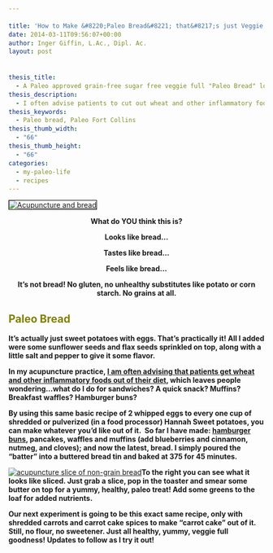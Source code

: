 ```yaml
---

title: 'How to Make &#8220;Paleo Bread&#8221; that&#8217;s just Veggie &#038; Protein, Without Unhealthy Gluten-Free Substitutes'
date: 2014-03-11T09:56:07+00:00
author: Inger Giffin, L.Ac., Dipl. Ac.
layout: post


thesis_title:
  - A Paleo approved grain-free sugar free veggie full "Paleo Bread" loaf!
thesis_description:
  - I often advise patients to cut out wheat and other inflammatory foods, making people wonder, what about bread!? This paleo bread recipe is just the answer!
thesis_keywords:
  - Paleo bread, Paleo Fort Collins
thesis_thumb_width:
  - "66"
thesis_thumb_height:
  - "66"
categories:
  - my-paleo-life
  - recipes
---
```

[<img class=" wp-image-1990 alignleft" style="border: 0.5px solid black;" src="/assets/images/wp-content/uploads/2014/03/IMG_3925-150x112.jpg" alt="Acupuncture and bread" width="303" height="226" srcset="/assets/images/wp-content/uploads/2014/03/IMG_3925-150x112.jpg 150w, /assets/images/wp-content/uploads/2014/03/IMG_3925-300x225.jpg 300w, /assets/images/wp-content/uploads/2014/03/IMG_3925-1024x768.jpg 1024w" sizes="(max-width: 303px) 100vw, 303px" />](/assets/images/wp-content/uploads/2014/03/IMG_3925.jpg)

<p style="text-align: center;">
  <strong>What do YOU think this is?</strong>
</p>

<p style="text-align: center;">
  <strong>Looks like bread&#8230;</strong>
</p>

<p style="text-align: center;">
  <strong>Tastes like bread&#8230;</strong>
</p>

<p style="text-align: center;">
  <strong>Feels like bread&#8230;</strong>
</p>

<p style="text-align: center;">
  <strong>It&#8217;s not bread! No gluten, no unhealthy substitutes like potato or corn starch. No grains at all.</strong>
</p>

## 

## <span style="color: #808000;">Paleo Bread</span>

**It&#8217;s actually just sweet potatoes with eggs. That&#8217;s practically it! All I added were some sunflower seeds and flax seeds sprinkled on top, along with a little salt and pepper to give it some flavor.**

**In my acupuncture practice, [I am often advising that patients get wheat and other inflammatory foods out of their diet](http://www.wisdomwaysacupuncture.com/2013/07/11/to-grains-or-not-to-grains-that-is-the-question-part-i/), which leaves people wondering&#8230;what do I do for sandwiches? A quick snack? Muffins? Breakfast waffles? Hamburger buns?**

**By using this same basic recipe of 2 whipped eggs to every one cup of shredded or pulverized (in a food processor) Hannah Sweet potatoes, you can make whatever you&#8217;d like out of it.  So far I have made: [hamburger buns](http://www.wisdomwaysacupuncture.com/2014/01/21/another-acupuncturist-approved-amazingly-yummy-and-filling-non-grain-bunpancake-recipe-perfectly-balancing-for-cold-winter-months/ "Another Acupuncturist Approved, Amazingly Yummy and Filling Non-grain “bun/pancake” Recipe, Perfectly Balancing for Cold Winter Months"), pancakes, waffles and muffins (add blueberries and cinnamon, nutmeg, and cloves); and now the latest, bread. I simply poured the &#8220;batter&#8221; into a buttered bread tin and baked at 375 for 45 minutes.**

[<img class="alignright  wp-image-1991" src="/assets/images/wp-content/uploads/2014/03/IMG_3926-150x112.jpg" alt="acupuncture slice of non-grain bread" width="251" height="188" srcset="/assets/images/wp-content/uploads/2014/03/IMG_3926-150x112.jpg 150w, /assets/images/wp-content/uploads/2014/03/IMG_3926-300x225.jpg 300w, /assets/images/wp-content/uploads/2014/03/IMG_3926-1024x768.jpg 1024w" sizes="(max-width: 251px) 100vw, 251px" />](/assets/images/wp-content/uploads/2014/03/IMG_3926.jpg)**To the right you can see what it looks like sliced. Just grab a slice, pop in the toaster and smear some butter on top for a yummy, healthy, paleo treat! Add some greens to the loaf for added nutrients.**

**Our next experiment is going to be this exact same recipe, only with shredded carrots and carrot cake spices to make &#8220;carrot cake&#8221; out of it. Still, no flour, no sweetener. Just all healthy, yummy, veggie full goodness! Updates to follow as I try it out!**

&nbsp;